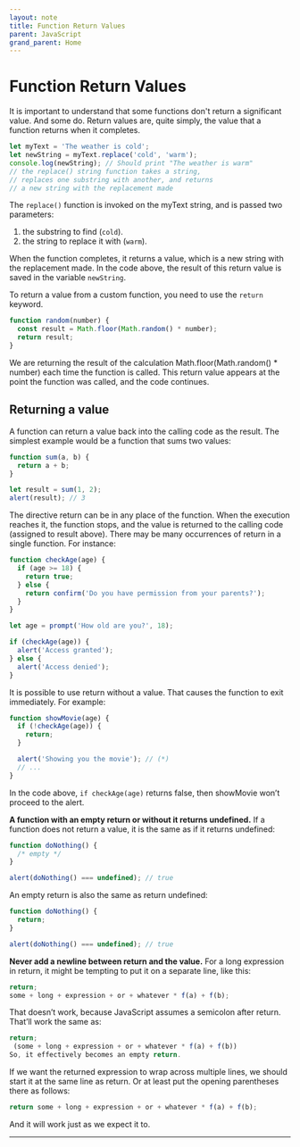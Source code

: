 ```yaml
---
layout: note
title: Function Return Values
parent: JavaScript
grand_parent: Home
---
```


# Function Return Values

It is important to understand that some functions don't return a significant value. And some do. Return values are, quite simply, the value that a function returns when it completes.

```javascript
let myText = 'The weather is cold';
let newString = myText.replace('cold', 'warm');
console.log(newString); // Should print "The weather is warm"
// the replace() string function takes a string,
// replaces one substring with another, and returns
// a new string with the replacement made
```

The `replace()` function is invoked on the myText string, and is passed two parameters:

1. the substring to find (`cold`).
2. the string to replace it with (`warm`).

When the function completes, it returns a value, which is a new string with the replacement made. In the code above, the result of this return value is saved in the variable `newString`.

To return a value from a custom function, you need to use the `return` keyword.

```javascript
function random(number) {
  const result = Math.floor(Math.random() * number);
  return result;
}
```

We are returning the result of the calculation Math.floor(Math.random() \* number) each time the function is called. This return value appears at the point the function was called, and the code continues.

## Returning a value

A function can return a value back into the calling code as the result. The simplest example would be a function that sums two values:

```javascript
function sum(a, b) {
  return a + b;
}

let result = sum(1, 2);
alert(result); // 3
```

The directive return can be in any place of the function. When the execution reaches it, the function stops, and the value is returned to the calling code (assigned to result above). There may be many occurrences of return in a single function. For instance:

```javascript
function checkAge(age) {
  if (age >= 18) {
    return true;
  } else {
    return confirm('Do you have permission from your parents?');
  }
}

let age = prompt('How old are you?', 18);

if (checkAge(age)) {
  alert('Access granted');
} else {
  alert('Access denied');
}
```

It is possible to use return without a value. That causes the function to exit immediately. For example:

```javascript
function showMovie(age) {
  if (!checkAge(age)) {
    return;
  }

  alert('Showing you the movie'); // (*)
  // ...
}
```

In the code above, `if checkAge(age)` returns false, then showMovie won’t proceed to the alert.

**A function with an empty return or without it returns undefined.** If a function does not return a value, it is the same as if it returns undefined:

```javascript
function doNothing() {
  /* empty */
}

alert(doNothing() === undefined); // true
```

An empty return is also the same as return undefined:

```javascript
function doNothing() {
  return;
}

alert(doNothing() === undefined); // true
```

**Never add a newline between return and the value.** For a long expression in return, it might be tempting to put it on a separate line, like this:

```javascript
return;
some + long + expression + or + whatever * f(a) + f(b);
```

That doesn’t work, because JavaScript assumes a semicolon after return. That’ll work the same as:

```javascript
return;
 (some + long + expression + or + whatever * f(a) + f(b))
So, it effectively becomes an empty return.
```

If we want the returned expression to wrap across multiple lines, we should start it at the same line as return. Or at least put the opening parentheses there as follows:

```javascript
return some + long + expression + or + whatever * f(a) + f(b);
```

And it will work just as we expect it to.

---
